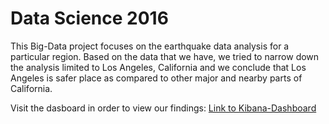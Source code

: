 # Data Science 2016

This Big-Data project focuses on the earthquake data analysis for a particular region. Based on the data that we have, we tried to narrow down the analysis limited to Los Angeles, California and we conclude that Los Angeles is safer place as compared to other major and nearby parts of California.

Visit the dasboard in order to view our findings:
[Link to Kibana-Dashboard](https://search-earthquake-qc64kdugu3fhws4potww5q2mbi.us-west-2.es.amazonaws.com/_plugin/kibana/#/dashboard/project-dashboards?_a=(filters:!(),panels:!((col:1,id:Main-Heading,row:1,size_x:12,size_y:2,type:visualization),(col:5,id:California-Introduction,row:3,size_x:8,size_y:2,type:visualization),(col:5,id:California-Earthquake-Stats-with-avg-and-max-magnitude,row:5,size_x:8,size_y:3,type:visualization),(col:1,id:Introduction,row:3,size_x:4,size_y:3,type:visualization),(col:1,id:Los-Angeles-Earthquake-by-depth,row:16,size_x:5,size_y:6,type:visualization),(col:1,id:Los-Angeles-Earthquake-count-over-the-years,row:10,size_x:12,size_y:4,type:visualization),(col:10,id:Los-Angeles-Max-Magnitude,row:8,size_x:3,size_y:2,type:visualization),(col:1,id:Max-mag-and-total-count,row:6,size_x:4,size_y:2,type:visualization),(col:6,id:Pie-Chart-with-LatLong,row:16,size_x:7,size_y:6,type:visualization),(col:1,id:Story-1,row:8,size_x:9,size_y:2,type:visualization),(col:1,id:Story-2,row:14,size_x:12,size_y:2,type:visualization),(col:1,id:Story-3,row:22,size_x:12,size_y:3,type:visualization),(col:7,id:Comparision-w-slash-Borrego-Springs,row:25,size_x:6,size_y:5,type:visualization),(col:1,id:Comparisions-w-slash-o-Borrego-Springs,row:25,size_x:6,size_y:5,type:visualization)),query:(query_string:(analyze_wildcard:!t,query:'*')),title:'project%20dashboards')&_g=(refreshInterval:(display:Off,pause:!f,section:0,value:0),time:(from:'1900-01-01T08:00:00.000Z',mode:absolute,to:'2016-10-12T16:06:55.205Z')))
